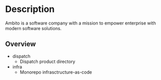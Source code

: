 # Description

Ambito is a software company with a mission to empower enterprise with modern software solutions. 

## Overview

* dispatch
    * Dispatch product directory
* infra
    * Monorepo infrasctructure-as-code

